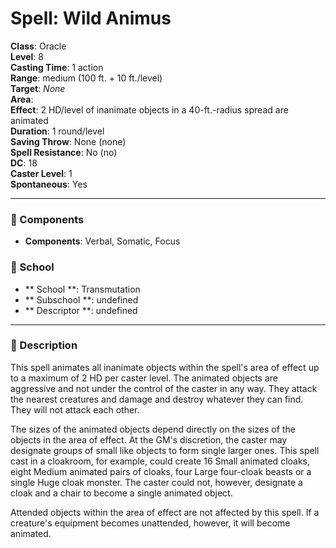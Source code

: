 
# Spell: Wild Animus
**Class**: Oracle  
**Level**: 8  
**Casting Time**: 1 action  
**Range**: medium (100 ft. + 10 ft./level)  
**Target**: _None_  
**Area**:   
**Effect**: 2 HD/level of inanimate objects in a 40-ft.-radius spread are animated  
**Duration**: 1 round/level  
**Saving Throw**: None (none)  
**Spell Resistance**: No (no)  
**DC**: 18  
**Caster Level**: 1  
**Spontaneous**: Yes

---

### 🔮 Components
- **Components**: Verbal, Somatic, Focus

### 🏫 School
- ** School **: Transmutation
- ** Subschool **: undefined
- ** Descriptor **: undefined
---

### 📜 Description
This spell animates all inanimate objects within the spell's area of effect up to a maximum of 2 HD per caster level. The animated objects are aggressive and not under the control of the caster in any way. They attack the nearest creatures and damage and destroy whatever they can find. They will not attack each other. 

The sizes of the animated objects depend directly on the sizes of the objects in the area of effect. At the GM's discretion, the caster may designate groups of small like objects to form single larger ones. This spell cast in a cloakroom, for example, could create 16 Small animated cloaks, eight Medium animated pairs of cloaks, four Large four-cloak beasts or a single Huge cloak monster. The caster could not, however, designate a cloak and a chair to become a single animated object. 

Attended objects within the area of effect are not affected by this spell. If a creature's equipment becomes unattended, however, it will become animated.
